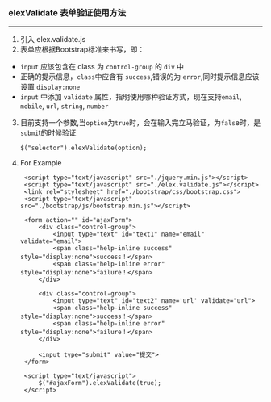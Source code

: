 ### elexValidate 表单验证使用方法
---

1. 引入 elex.validate.js
2. 表单应根据Bootstrap标准来书写，即：

 - `input` 应该包含在 class 为 `control-group` 的 `div` 中  
 - 正确的提示信息，`class`中应含有 `success`,错误的为 `error`,同时提示信息应该设置 `display:none`
 - `input` 中添加 `validate` 属性，指明使用哪种验证方式，现在支持`email`,  `mobile`,  `url`,  `string`,  `number`


3. 目前支持一个参数,当`option`为`true`时，会在输入完立马验证，为`fals`e时，是`submi`t的时候验证
 		
	`$("selector").elexValidate(option);`

4. For Example

	    <script type="text/javascript" src="./jquery.min.js"></script>
    	<script type="text/javascript" src="./elex.validate.js"></script>
    	<link rel="stylesheet" href="./bootstrap/css/bootstrap.css">
    	<script type="text/javascript" src="./bootstrap/js/bootstrap.min.js"></script>
    	
    	<form action="" id="ajaxForm">
    		<div class="control-group">
    			<input type="text" id="text1" name="email" validate="email">
    			<span class="help-inline success" style="display:none">success！</span>
    			<span class="help-inline error" style="display:none">failure！</span>
    		</div>
    		
    		<div class="control-group">
    			<input type="text" id="text2" name='url' validate="url">
    			<span class="help-inline success" style="display:none">success！</span>
    			<span class="help-inline error" style="display:none">failure！</span>
    		</div>
    		
    		<input type="submit" value="提交"> 
    	</form>
    	
    	<script type="text/javascript">
    		$("#ajaxForm").elexValidate(true);
    	</script>

